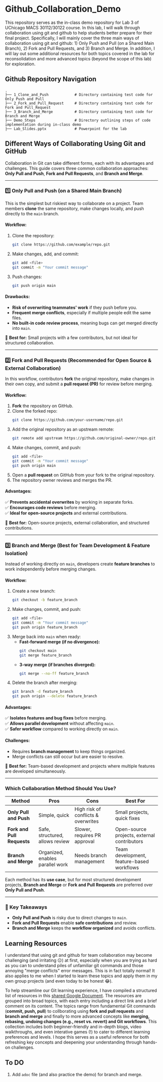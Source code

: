 # Github_Collaboration_Demo
This repository serves as the in-class demo repository for Lab 3 of UChicago MACS 30112/30122 course. In this lab, I will walk through collaboration using git and github to help students better prepare for their final project. Specifically, I will mainly cover the three main ways of collaboration using git and github: 1) Only Push and Pull (on a Shared Main Branch), 2) Fork and Pull Requests, and 3) Branch and Merge. In addition, I will lay out some additional resources for both topics covered in the lab for reconsolidation and more advanced topics (beyond the scope of this lab) for exploration.

## Github Repository Navigation
    .
    ├── 1_Clone_and_Push            # Directory containing test code for Only Push and Pull      
    ├── 2_Fork_and_Pull_Request     # Directory containing test code for Fork and Pull_Request
    ├── 3_Branch_and_Merge          # Directory containing test code for Branch and Merge
    ├── Demo_Steps                  # Directory outlining steps of code implementation during in-class demo
    ├── Lab_Slides.pptx             # Powerpoint for the lab

## Different Ways of Collaborating Using Git and GitHub

Collaboration in Git can take different forms, each with its advantages and challenges. This guide covers three common collaboration approaches: **Only Pull and Push**, **Fork and Pull Requests**, and **Branch and Merge**.

---

### **1️⃣ Only Pull and Push (on a Shared Main Branch)**

This is the simplest but riskiest way to collaborate on a project. Team members **clone** the same repository, make changes locally, and push directly to the `main` branch.

#### **Workflow:**
1. Clone the repository:
   ```bash
   git clone https://github.com/example/repo.git
   ```
2. Make changes, add, and commit:
   ```bash
   git add <file>
   git commit -m "Your commit message"
   ```
3. Push changes:
   ```bash
   git push origin main
   ```

#### **Drawbacks:**
- **Risk of overwriting teammates' work** if they push before you.
- **Frequent merge conflicts**, especially if multiple people edit the same files.
- **No built-in code review process**, meaning bugs can get merged directly into `main`.

🔹 **Best for:** Small projects with a few contributors, but not ideal for structured collaboration.

---

### **2️⃣ Fork and Pull Requests (Recommended for Open Source & External Collaboration)**

In this workflow, contributors **fork** the original repository, make changes in their own copy, and submit a **pull request (PR)** for review before merging.

#### **Workflow:**
1. **Fork** the repository on GitHub.
2. Clone the forked repo:
   ```bash
   git clone https://github.com/your-username/repo.git
   ```
3. Add the original repository as an upstream remote:
   ```bash
   git remote add upstream https://github.com/original-owner/repo.git
   ```
4. Make changes, commit, and push:
   ```bash
   git add <file>
   git commit -m "Your commit message"
   git push origin main
   ```
5. Open a **pull request** on GitHub from your fork to the original repository.
6. The repository owner reviews and merges the PR.

#### **Advantages:**
✅ **Prevents accidental overwrites** by working in separate forks.  
✅ **Encourages code reviews** before merging.  
✅ **Ideal for open-source projects** and external contributions.  

🔹 **Best for:** Open-source projects, external collaboration, and structured contributions.

---

### **3️⃣ Branch and Merge (Best for Team Development & Feature Isolation)**

Instead of working directly on `main`, developers create **feature branches** to work independently before merging changes.

#### **Workflow:**
1. Create a new branch:
   ```bash
   git checkout -b feature_branch
   ```
2. Make changes, commit, and push:
   ```bash
   git add <file>
   git commit -m "Your commit message"
   git push origin feature_branch
   ```
3. Merge back into `main` when ready:
   - **Fast-forward merge (if no divergence):**
     ```bash
     git checkout main
     git merge feature_branch
     ```
   - **3-way merge (if branches diverged):**
     ```bash
     git merge --no-ff feature_branch
     ```
4. Delete the branch after merging:
   ```bash
   git branch -d feature_branch
   git push origin --delete feature_branch
   ```

#### **Advantages:**
✅ **Isolates features and bug fixes** before merging.  
✅ **Allows parallel development** without affecting `main`.  
✅ **Safer workflow** compared to working directly on `main`.  

#### **Challenges:**
- Requires **branch management** to keep things organized.
- Merge conflicts can still occur but are easier to resolve.

🔹 **Best for:** Team-based development and projects where multiple features are developed simultaneously.

---

### **Which Collaboration Method Should You Use?**
| Method | Pros | Cons | Best For |
|--------|------|------|----------|
| **Only Pull and Push** | Simple, quick | High risk of conflicts & overwrites | Small projects, quick fixes |
| **Fork and Pull Requests** | Safe, structured, allows review | Slower, requires PR approval | Open-source projects, external contributors |
| **Branch and Merge** | Organized, enables parallel work | Needs branch management | Team development, feature-based workflows |

Each method has its **use case**, but for most structured development projects, **Branch and Merge** or **Fork and Pull Requests** are preferred over **Only Pull and Push**.

---

### **📌 Key Takeaways**
- **Only Pull and Push** is risky due to direct changes to `main`.
- **Fork and Pull Requests** enable **safe contributions** and review.
- **Branch and Merge** keeps the **workflow organized** and avoids conflicts.

## Learning Resources
I understand that using git and github for team collaboration may become challenging (and irritating 😑) at first, especially when you are trying as hard as you can to understand piles of unfamiliar git commands and those annoying "merge conflicts" error messages. This is in fact totally normal! It also applies to me when I started to learn these topics and apply them in my own group projects (and even today to be honest 😂). 

To help streamline our Git learning experience, I have compiled a structured list of resources in this [shared Google Document](https://docs.google.com/document/d/1CdQjL0-x_OCENWfhnkanihk5Ye7dHLX2ht5IKgZvIMk/edit?usp=sharing). The resources are grouped into broad topics, with each entry including a direct link and a brief comment on its content. The topics range from fundamental Git commands (**commit, push, pull**) to collborating using **fork and pull requests** and **branch and merge** and finally to more advanced concepts like **merging, rebasing, undoing changes (e.g., reset vs. revert) and Git workflows**. This collection includes both beginner-friendly and in-depth blogs, video walkthroughs, and even interative games (!) to cater to different learning preferences and levels. I hope this serves as a useful reference for both refreshing key concepts and deepening your understanding through hands-on challenges.

## To DO
1. Add `adoc` file (and also practice the demo) for branch and merge.